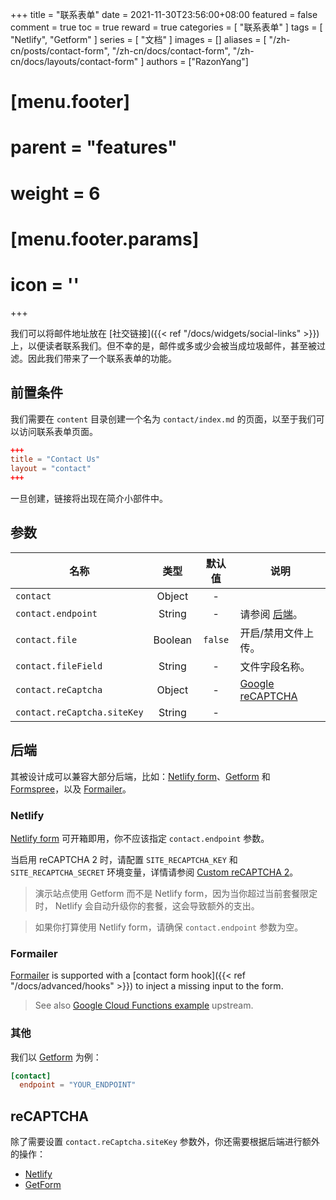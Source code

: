 +++
title = "联系表单"
date = 2021-11-30T23:56:00+08:00
featured = false
comment = true
toc = true
reward = true
categories = [
  "联系表单"
]
tags = [
  "Netlify",
  "Getform"
]
series = [
  "文档"
]
images = []
aliases = [
  "/zh-cn/posts/contact-form",
  "/zh-cn/docs/contact-form",
  "/zh-cn/docs/layouts/contact-form"
]
authors = ["RazonYang"]
# [menu.footer]
#   parent = "features"
#   weight = 6
#   [menu.footer.params]
#     icon = '<i class="fas fa-fw fa-question-circle"></i>'
+++

我们可以将邮件地址放在 [社交链接]({{< ref "/docs/widgets/social-links" >}})上，以便读者联系我们。但不幸的是，邮件或多或少会被当成垃圾邮件，甚至被过滤。因此我们带来了一个联系表单的功能。

<!--more-->

## 前置条件

我们需要在 `content` 目录创建一个名为 `contact/index.md` 的页面，以至于我们可以访问联系表单页面。

```toml
+++
title = "Contact Us"
layout = "contact"
+++
```

一旦创建，链接将出现在简介小部件中。

## 参数

| 名称 | 类型 | 默认值 | 说明
|---|:-:|:-:|---
| `contact` | Object | - | 
| `contact.endpoint` | String | - | 请参阅 [后端](#后端)。
| `contact.file` | Boolean | `false` | 开启/禁用文件上传。
| `contact.fileField` | String | - | 文件字段名称。
| `contact.reCaptcha` | Object | - | [Google reCAPTCHA](https://www.google.com/recaptcha/)
| `contact.reCaptcha.siteKey` | String | - |

## 后端

其被设计成可以兼容大部分后端，比如：[Netlify form](https://docs.netlify.com/forms/setup)、[Getform](https://getform.io/) 和 [Formspree](https://formspree.io/)，以及 [Formailer](https://github.com/djatwood/formailer)。

### Netlify

[Netlify form](https://docs.netlify.com/forms/setup) 可开箱即用，你不应该指定 `contact.endpoint` 参数。

当启用 reCAPTCHA 2 时，请配置 `SITE_RECAPTCHA_KEY` 和 `SITE_RECAPTCHA_SECRET` 环境变量，详情请参阅 [Custom reCAPTCHA 2](https://docs.netlify.com/forms/spam-filters/#custom-recaptcha-2)。

> 演示站点使用 Getform 而不是 Netlify form，因为当你超过当前套餐限定时， Netlify 会自动升级你的套餐，这会导致额外的支出。

> 如果你打算使用 Netlify form，请确保 `contact.endpoint` 参数为空。

### Formailer

[Formailer](https://github.com/djatwood/formailer) is supported with a [contact form hook]({{< ref "/docs/advanced/hooks" >}}) to inject a missing input to the form.

> See also [Google Cloud Functions example](https://github.com/djatwood/formailer/tree/main/examples/gcf) upstream.

### 其他

我们以 [Getform](https://getform.io) 为例：

```toml
[contact]
  endpoint = "YOUR_ENDPOINT"
```

## reCAPTCHA

除了需要设置 `contact.reCaptcha.siteKey` 参数外，你还需要根据后端进行额外的操作：

- [Netlify](https://docs.netlify.com/forms/spam-filters/#custom-recaptcha-2)
- [GetForm](https://docs.getform.io/features/spam-filtering/recaptcha-v2/#step-4-setup-secret-key)
